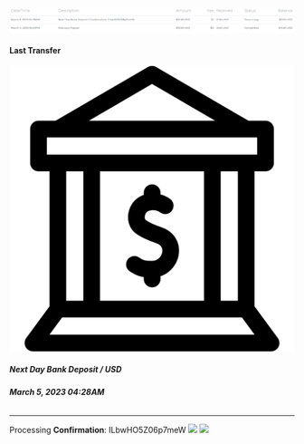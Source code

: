 ![unnamed_bdd640fb06674ad19c80317fa3b1799d](unnamed_bdd640fb06674ad19c80317fa3b1799d.png)

#### Last Transfer

![bank.svg](bank.svg)

##### **Next Day Bank Deposit / USD**

###### **March 5, 2023 04:28AM**

---

Processing
**Confirmation**: ILbwHO5Z06p7meW
![](https://joplinapp.org/images/logo-text.svg)
![](https://joplinapp.org/images/logo-text.svg)
